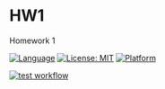 # HW1
Homework 1

[![Language](https://img.shields.io/badge/Python-%23fcba03?logo=python&labelColor=black)](https://www.python.org/doc/)
[![License: MIT](https://img.shields.io/badge/License-MIT-red.svg)](https://github.com/Group21-SWE/HW1/blob/main/LICENSE.md)
[![Platform](https://img.shields.io/badge/Platform-Linux-blue?logo=linux&labelColor=black)](https://www.linux.org/)

[![test workflow](https://github.com/Group21-SWE/HW1/actions/workflows/python-app.yml/badge.svg?branch=feature-1)](https://github.com/Group21-SWE/HW1/actions/workflows/python-app.yml)
